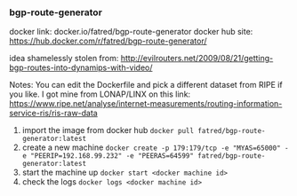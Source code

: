 ### bgp-route-generator

docker link: docker.io/fatred/bgp-route-generator 
docker hub site: https://hub.docker.com/r/fatred/bgp-route-generator/

idea shamelessly stolen from: http://evilrouters.net/2009/08/21/getting-bgp-routes-into-dynamips-with-video/

Notes: You can edit the Dockerfile and pick a different dataset from RIPE if you like. I got mine from LONAP/LINX on this link: https://www.ripe.net/analyse/internet-measurements/routing-information-service-ris/ris-raw-data

1) import the image from docker hub
   `docker pull fatred/bgp-route-generator:latest`
2) create a new machine
   `docker create -p 179:179/tcp -e "MYAS=65000" -e "PEERIP=192.168.99.232" -e "PEERAS=64599" fatred/bgp-route-generator:latest`
3) start the machine up
   `docker start <docker machine id>`
4) check the logs
   `docker logs <docker machine id>`
